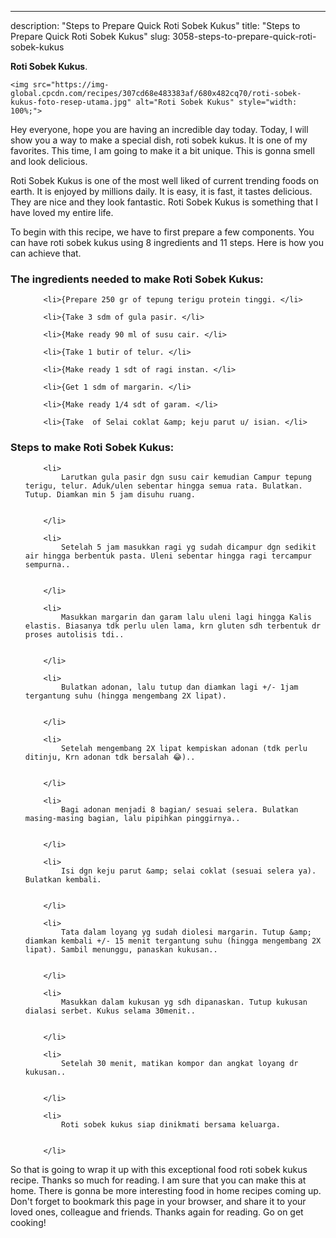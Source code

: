 ---
description: "Steps to Prepare Quick Roti Sobek Kukus"
title: "Steps to Prepare Quick Roti Sobek Kukus"
slug: 3058-steps-to-prepare-quick-roti-sobek-kukus

<p>
	<strong>Roti Sobek Kukus</strong>. 
	
</p>
<p>
	
	<img src="https://img-global.cpcdn.com/recipes/307cd68e483383af/680x482cq70/roti-sobek-kukus-foto-resep-utama.jpg" alt="Roti Sobek Kukus" style="width: 100%;">
	
	
</p>
<p>
	Hey everyone, hope you are having an incredible day today. Today, I will show you a way to make a special dish, roti sobek kukus. It is one of my favorites. This time, I am going to make it a bit unique. This is gonna smell and look delicious.
</p>
	
<p>
	
</p>
<p>
	Roti Sobek Kukus is one of the most well liked of current trending foods on earth. It is enjoyed by millions daily. It is easy, it is fast, it tastes delicious. They are nice and they look fantastic. Roti Sobek Kukus is something that I have loved my entire life.
</p>

<p>
To begin with this recipe, we have to first prepare a few components. You can have roti sobek kukus using 8 ingredients and 11 steps. Here is how you can achieve that.
</p>

<h3>The ingredients needed to make Roti Sobek Kukus:</h3>

<ol>
	
		<li>{Prepare 250 gr of tepung terigu protein tinggi. </li>
	
		<li>{Take 3 sdm of gula pasir. </li>
	
		<li>{Make ready 90 ml of susu cair. </li>
	
		<li>{Take 1 butir of telur. </li>
	
		<li>{Make ready 1 sdt of ragi instan. </li>
	
		<li>{Get 1 sdm of margarin. </li>
	
		<li>{Make ready 1/4 sdt of garam. </li>
	
		<li>{Take  of Selai coklat &amp; keju parut u/ isian. </li>
	
</ol>
<p>
	
</p>

<h3>Steps to make Roti Sobek Kukus:</h3>

<ol>
	
		<li>
			Larutkan gula pasir dgn susu cair kemudian Campur tepung terigu, telur. Aduk/ulen sebentar hingga semua rata. Bulatkan. Tutup. Diamkan min 5 jam disuhu ruang.
			
			
		</li>
	
		<li>
			Setelah 5 jam masukkan ragi yg sudah dicampur dgn sedikit air hingga berbentuk pasta. Uleni sebentar hingga ragi tercampur sempurna..
			
			
		</li>
	
		<li>
			Masukkan margarin dan garam lalu uleni lagi hingga Kalis elastis. Biasanya tdk perlu ulen lama, krn gluten sdh terbentuk dr proses autolisis tdi..
			
			
		</li>
	
		<li>
			Bulatkan adonan, lalu tutup dan diamkan lagi +/- 1jam tergantung suhu (hingga mengembang 2X lipat).
			
			
		</li>
	
		<li>
			Setelah mengembang 2X lipat kempiskan adonan (tdk perlu ditinju, Krn adonan tdk bersalah 😂)..
			
			
		</li>
	
		<li>
			Bagi adonan menjadi 8 bagian/ sesuai selera. Bulatkan masing-masing bagian, lalu pipihkan pinggirnya..
			
			
		</li>
	
		<li>
			Isi dgn keju parut &amp; selai coklat (sesuai selera ya). Bulatkan kembali.
			
			
		</li>
	
		<li>
			Tata dalam loyang yg sudah diolesi margarin. Tutup &amp; diamkan kembali +/- 15 menit tergantung suhu (hingga mengembang 2X lipat). Sambil menunggu, panaskan kukusan..
			
			
		</li>
	
		<li>
			Masukkan dalam kukusan yg sdh dipanaskan. Tutup kukusan dialasi serbet. Kukus selama 30menit..
			
			
		</li>
	
		<li>
			Setelah 30 menit, matikan kompor dan angkat loyang dr kukusan..
			
			
		</li>
	
		<li>
			Roti sobek kukus siap dinikmati bersama keluarga.
			
			
		</li>
	
</ol>

<p>
	
</p>

<p>
	So that is going to wrap it up with this exceptional food roti sobek kukus recipe. Thanks so much for reading. I am sure that you can make this at home. There is gonna be more interesting food in home recipes coming up. Don't forget to bookmark this page in your browser, and share it to your loved ones, colleague and friends. Thanks again for reading. Go on get cooking!
</p>
